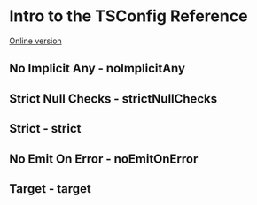 # Intro to the TSConfig Reference

[Online version](https://www.typescriptlang.org/tsconfig)

## No Implicit Any - noImplicitAny

## Strict Null Checks - strictNullChecks

## Strict - strict

## No Emit On Error - noEmitOnError

## Target - target

